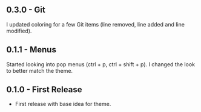 ## 0.3.0 - Git

I updated coloring for a few Git items (line removed, line added and line modified).

## 0.1.1 - Menus
Started looking into pop menus (ctrl + p, ctrl + shift + p). I changed the look to better match the theme.

## 0.1.0 - First Release
* First release with base idea for theme.
